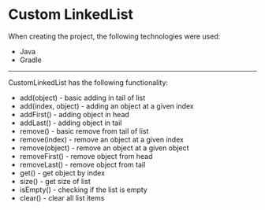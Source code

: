# Custom LinkedList
When creating the project, the following technologies were used:
* Java
* Gradle
---
CustomLinkedList has the following functionality:
* add(object) - basic adding in tail of list
* add(index, object) - adding an object at a given index
* addFirst() - adding object in head
* addLast() - adding object in tail
* remove() - basic remove from tail of list
* remove(index) - remove an object at a given index
* remove(object) - remove an object at a given object
* removeFirst() - remove object from head
* removeLast() - remove object from tail
* get() - get object by index 
* size() - get size of list
* isEmpty() - checking if the list is empty
* clear() - clear all list items